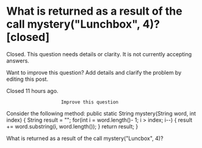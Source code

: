 
# What is returned as a result of the call mystery("Lunchbox", 4)? [closed]







Closed. This question needs details or clarity. It is not currently accepting answers.
                        
                    










Want to improve this question? Add details and clarify the problem by editing this post.


Closed 11 hours ago.







                        Improve this question
                    



Consider the following method:
public static String mystery(String word, int index) {
     String result = "";
     for(int i = word.length()- 1; i > index; i--) {
         result += word.substring(i, word.length());
     }
     return result;
}

What is returned as a result of the call mystery("Luncbox", 4)?

        